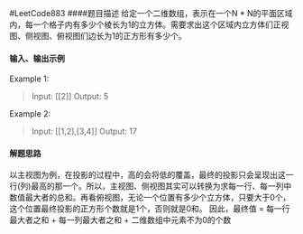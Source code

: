 #LeetCode883
####题目描述
给定一个二维数组，表示在一个N * N的平面区域内，每一个格子内有多少个棱长为1的立方体。需要求出这个区域内立方体们正视图、侧视图、俯视图们边长为1的正方形有多少个。
#### 输入、输出示例
Example 1:
> Input: [[2]]
Output: 5

Example 2:
> Input: [[1,2],[3,4]]
Output: 17

#### 解题思路
以主视图为例，在投影的过程中，高的会将低的覆盖，最终的投影只会呈现出这一行(列)最高的那一个。所以，主视图、侧视图其实可以转换为求每一行、每一列中数值最大者的总和。再看俯视图，无论一个位置有多少个立方体，只要大于0个，这个位置最终投影的正方形个数就是1个，否则就是0和。
因此，最终值 = 每一行最大者之和 + 每一列最大者之和 + 二维数组中元素不为0的个数